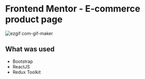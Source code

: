 # Frontend Mentor - E-commerce product page

![ezgif com-gif-maker](https://user-images.githubusercontent.com/47321783/162016641-2db0d118-178f-427a-bdf8-fbf16dde488d.gif)

## What was used
- Bootstrap
- ReactJS
- Redux Toolkit
